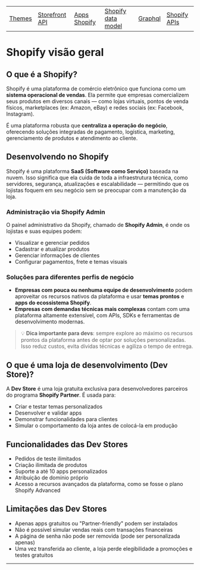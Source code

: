 <div align="center">

<table>
  <tr>
    <td><a href="https://github.com/gabesouto/shopify-fundamentals-course-summary/blob/main/themes.md">Themes</a></td>
    <td><a href="https://github.com/gabesouto/shopify-fundamentals-course-summary/blob/main/storefront.md">Storefront API</a></td>
    <td><a href="https://github.com/gabesouto/shopify-fundamentals-course-summary/blob/main/shopify-apps.md">Apps Shopify</a></td>
    <td><a href="https://github.com/gabesouto/shopify-fundamentals-course-summary/blob/main/shopify-data-model.md">Shopify data model</a></td>
    <td><a href="https://github.com/gabesouto/shopify-fundamentals-course-summary/blob/main/shopify-graphql.md">Graphql</a></td>
    <td><a href="https://github.com/gabesouto/shopify-fundamentals-course-summary/blob/main/shopify-api.md">Shopify APIs</a></td>
  </tr>
</table>

</div>


# Shopify visão geral

## O que é a Shopify?

Shopify é uma plataforma de comércio eletrônico que funciona como um **sistema operacional de vendas**. Ela permite que empresas comercializem seus produtos em diversos canais — como lojas virtuais, pontos de venda físicos, marketplaces (ex: Amazon, eBay) e redes sociais (ex: Facebook, Instagram).

É uma plataforma robusta que **centraliza a operação do negócio**, oferecendo soluções integradas de pagamento, logística, marketing, gerenciamento de produtos e atendimento ao cliente.

## Desenvolvendo no Shopify

Shopify é uma plataforma **SaaS (Software como Serviço)** baseada na nuvem. Isso significa que ela cuida de toda a infraestrutura técnica, como servidores, segurança, atualizações e escalabilidade — permitindo que os lojistas foquem em seu negócio sem se preocupar com a manutenção da loja.

### Administração via Shopify Admin

O painel administrativo da Shopify, chamado de **Shopify Admin**, é onde os lojistas e suas equipes podem:

- Visualizar e gerenciar pedidos
- Cadastrar e atualizar produtos
- Gerenciar informações de clientes
- Configurar pagamentos, frete e temas visuais

### Soluções para diferentes perfis de negócio

- **Empresas com pouca ou nenhuma equipe de desenvolvimento** podem aproveitar os recursos nativos da plataforma e usar **temas prontos** e **apps do ecossistema Shopify**.
- **Empresas com demandas técnicas mais complexas** contam com uma plataforma altamente extensível, com APIs, SDKs e ferramentas de desenvolvimento modernas.

> 💡 **Dica importante para devs**: sempre explore ao máximo os recursos prontos da plataforma antes de optar por soluções personalizadas. Isso reduz custos, evita dívidas técnicas e agiliza o tempo de entrega.

## O que é uma loja de desenvolvimento (Dev Store)?

A **Dev Store** é uma loja gratuita exclusiva para desenvolvedores parceiros do programa **Shopify Partner**. É usada para:

- Criar e testar temas personalizados
- Desenvolver e validar apps
- Demonstrar funcionalidades para clientes
- Simular o comportamento da loja antes de colocá-la em produção

## Funcionalidades das Dev Stores

- Pedidos de teste ilimitados
- Criação ilimitada de produtos
- Suporte a até 10 apps personalizados
- Atribuição de domínio próprio
- Acesso a recursos avançados da plataforma, como se fosse o plano Shopify Advanced

## Limitações das Dev Stores

- Apenas apps gratuitos ou "Partner-friendly" podem ser instalados
- Não é possível simular vendas reais com transações financeiras
- A página de senha não pode ser removida (pode ser personalizada apenas)
- Uma vez transferida ao cliente, a loja perde elegibilidade a promoções e testes gratuitos

---
